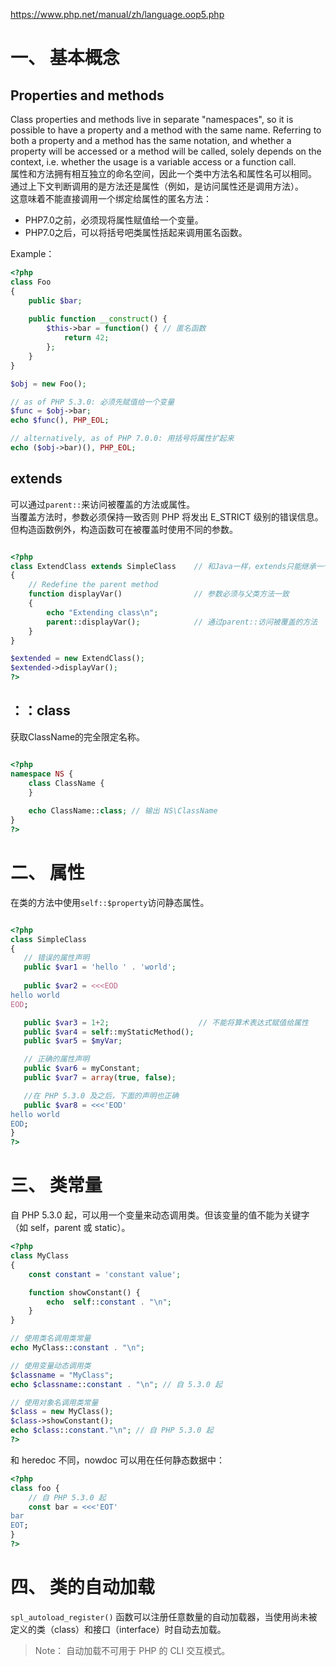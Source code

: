 https://www.php.net/manual/zh/language.oop5.php  

# 一、 基本概念
## Properties and methods
Class properties and methods live in separate "namespaces", so it is possible to have a property and a method with the same name. Referring to both a property and a method has the same notation, and whether a property will be accessed or a method will be called, solely depends on the context, i.e. whether the usage is a variable access or a function call.  
属性和方法拥有相互独立的命名空间，因此一个类中方法名和属性名可以相同。  
通过上下文判断调用的是方法还是属性（例如，是访问属性还是调用方法）。  
这意味着不能直接调用一个绑定给属性的匿名方法：  
* PHP7.0之前，必须现将属性赋值给一个变量。
* PHP7.0之后，可以将括号吧类属性括起来调用匿名函数。

Example：  
```php
<?php
class Foo
{
    public $bar;
    
    public function __construct() {
        $this->bar = function() { // 匿名函数
            return 42;
        };
    }
}

$obj = new Foo();

// as of PHP 5.3.0: 必须先赋值给一个变量
$func = $obj->bar;
echo $func(), PHP_EOL;

// alternatively, as of PHP 7.0.0: 用括号将属性扩起来
echo ($obj->bar)(), PHP_EOL;
```

## extends
可以通过`parent::`来访问被覆盖的方法或属性。  
当覆盖方法时，参数必须保持一致否则 PHP 将发出 E_STRICT 级别的错误信息。但构造函数例外，构造函数可在被覆盖时使用不同的参数。  
```php

<?php
class ExtendClass extends SimpleClass    // 和Java一样，extends只能继承一个父类
{
    // Redefine the parent method
    function displayVar()                // 参数必须与父类方法一致
    {
        echo "Extending class\n";
        parent::displayVar();            // 通过parent::访问被覆盖的方法
    }
}

$extended = new ExtendClass();
$extended->displayVar();
?>
```

## ：：class
获取ClassName的完全限定名称。  
```php

<?php
namespace NS {
    class ClassName {
    }
    
    echo ClassName::class; // 输出 NS\ClassName
}
?>
```

# 二、 属性
在类的方法中使用`self::$property`访问静态属性。  
```php

<?php
class SimpleClass
{
   // 错误的属性声明
   public $var1 = 'hello ' . 'world';
   
   public $var2 = <<<EOD
hello world
EOD;

   public $var3 = 1+2;                    // 不能将算术表达式赋值给属性
   public $var4 = self::myStaticMethod();
   public $var5 = $myVar;

   // 正确的属性声明
   public $var6 = myConstant;             
   public $var7 = array(true, false);

   //在 PHP 5.3.0 及之后，下面的声明也正确
   public $var8 = <<<'EOD'
hello world
EOD;
}
?>
```

# 三、 类常量
自 PHP 5.3.0 起，可以用一个变量来动态调用类。但该变量的值不能为关键字（如 self，parent 或 static）。  
```php
<?php
class MyClass
{
    const constant = 'constant value';

    function showConstant() {
        echo  self::constant . "\n";
    }
}

// 使用类名调用类常量
echo MyClass::constant . "\n";

// 使用变量动态调用类
$classname = "MyClass";
echo $classname::constant . "\n"; // 自 5.3.0 起

// 使用对象名调用类常量
$class = new MyClass();
$class->showConstant();
echo $class::constant."\n"; // 自 PHP 5.3.0 起
?>
```
和 heredoc 不同，nowdoc 可以用在任何静态数据中：  
```php
<?php
class foo {
    // 自 PHP 5.3.0 起
    const bar = <<<'EOT'
bar
EOT;
}
?>
```

# 四、 类的自动加载
`spl_autoload_register()` 函数可以注册任意数量的自动加载器，当使用尚未被定义的类（class）和接口（interface）时自动去加载。  
<blockquote>
Note：  
自动加载不可用于 PHP 的 CLI 交互模式。  
</blockquote>
